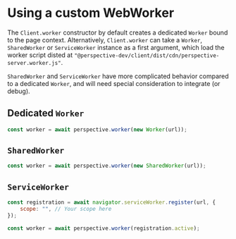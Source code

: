 # Using a custom WebWorker

The `Client.worker` constructor by default creates a dedicated `Worker` bound to
the page context. Alternatively, `Client.worker` can take a `Worker`,
`SharedWorker` or `ServiceWorker` instance as a first argument, which load the
worker script disted at
`"@perspective-dev/client/dist/cdn/perspective-server.worker.js"`.

<span class="warning">`SharedWorker` and `ServiceWorker` have more complicated
behavior compared to a dedicated `Worker`, and will need special consideration
to integrate (or debug).</span>

## Dedicated `Worker`

```javascript
const worker = await perspective.worker(new Worker(url));
```

## `SharedWorker`

```javascript
const worker = await perspective.worker(new SharedWorker(url));
```

## `ServiceWorker`

```javascript
const registration = await navigator.serviceWorker.register(url, {
    scope: "", // Your scope here
});

const worker = await perspective.worker(registration.active);
```
